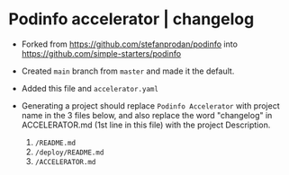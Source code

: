 # Podinfo accelerator | changelog

- Forked from https://github.com/stefanprodan/podinfo into https://github.com/simple-starters/podinfo
- Created `main` branch from `master` and made it the default.
- Added this file and `accelerator.yaml`
- Generating a project should replace `Podinfo Accelerator` with project name in the 3 files below, and also replace the word "changelog" in ACCELERATOR.md (1st line in this file) with the project Description.

  1. `/README.md`
  2. `/deploy/README.md`
  3. `/ACCELERATOR.md`
